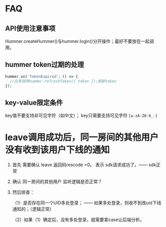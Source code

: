# FAQ

## API使用注意事项

Hummer.createHummer()与hummer.login()分开操作；最好不要放在一起调用。

## hummer token过期的处理

```javascript
hummer.on('TokenExpired'，() => {
  //业务调用hummer.refreshToken({ token });刷新token
});
```

## key-value限定条件
key值不要支持非可见字符（如中文）； key只需要支持可见字符
`[a-zA-Z0-9_-]`

# leave调用成功后，同一房间的其他用户没有收到该用户下线的通知

1. 首先 需要确认 leave 返回码rescode =0。 表示 sdk请求成功了。—— sdk正常

1.  确认 同一房间的其他用户 监听逻辑是否正常？

1. 然后排查：

    （1）是否存在同一个UID多处登录；
        —— 如果多处登录，则收不到改uid下线通知的；（逻辑正常）

    （2）如果（1）确定后，没有多处登录，就需要拿case让后端分析。